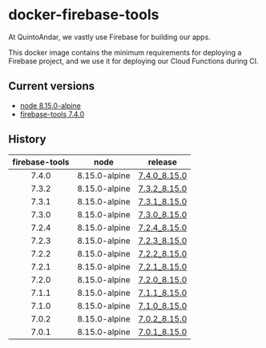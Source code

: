# docker-firebase-tools

At QuintoAndar, we vastly use Firebase for building our apps.

This docker image contains the minimum requirements for deploying a Firebase project, and we use it for deploying our Cloud Functions during CI.

## Current versions

- [node 8.15.0-alpine](https://github.com/mhart/alpine-node/releases/tag/8.15.0)
- [firebase-tools 7.4.0](https://github.com/firebase/firebase-tools/releases/tag/v7.4.0)

## History

| firebase-tools |       node       |                                             release                                            |
|:--------------:|:----------------:|:----------------------------------------------------------------------------------------------:|
|      7.4.0     |   8.15.0-alpine  | [7.4.0_8.15.0](https://github.com/quintoandar/docker-firebase-tools/releases/tag/7.4.0_8.15.0) |
|      7.3.2     |   8.15.0-alpine  | [7.3.2_8.15.0](https://github.com/quintoandar/docker-firebase-tools/releases/tag/7.3.2_8.15.0) |
|      7.3.1     |   8.15.0-alpine  | [7.3.1_8.15.0](https://github.com/quintoandar/docker-firebase-tools/releases/tag/7.3.1_8.15.0) |
|      7.3.0     |   8.15.0-alpine  | [7.3.0_8.15.0](https://github.com/quintoandar/docker-firebase-tools/releases/tag/7.3.0_8.15.0) |
|      7.2.4     |   8.15.0-alpine  | [7.2.4_8.15.0](https://github.com/quintoandar/docker-firebase-tools/releases/tag/7.2.4_8.15.0) |
|      7.2.3     |   8.15.0-alpine  | [7.2.3_8.15.0](https://github.com/quintoandar/docker-firebase-tools/releases/tag/7.2.3_8.15.0) |
|      7.2.2     |   8.15.0-alpine  | [7.2.2_8.15.0](https://github.com/quintoandar/docker-firebase-tools/releases/tag/7.2.2_8.15.0) |
|      7.2.1     |   8.15.0-alpine  | [7.2.1_8.15.0](https://github.com/quintoandar/docker-firebase-tools/releases/tag/7.2.1_8.15.0) |
|      7.2.0     |   8.15.0-alpine  | [7.2.0_8.15.0](https://github.com/quintoandar/docker-firebase-tools/releases/tag/7.2.0_8.15.0) |
|      7.1.1     |   8.15.0-alpine  | [7.1.1_8.15.0](https://github.com/quintoandar/docker-firebase-tools/releases/tag/7.1.1_8.15.0) |
|      7.1.0     |   8.15.0-alpine  | [7.1.0_8.15.0](https://github.com/quintoandar/docker-firebase-tools/releases/tag/7.1.0_8.15.0) |
|      7.0.2     |   8.15.0-alpine  | [7.0.2_8.15.0](https://github.com/quintoandar/docker-firebase-tools/releases/tag/7.0.2_8.15.0) |
|      7.0.1     |   8.15.0-alpine  | [7.0.1_8.15.0](https://github.com/quintoandar/docker-firebase-tools/releases/tag/7.0.1_8.15.0) |

